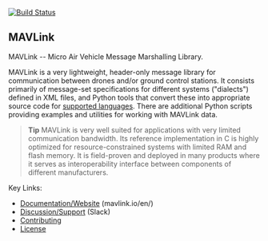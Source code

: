 [![Build Status](https://travis-ci.org/mavlink/mavlink.svg?branch=master)](https://travis-ci.org/mavlink/mavlink)

## MAVLink ##

MAVLink -- Micro Air Vehicle Message Marshalling Library.

MAVLink is a very lightweight, header-only message library for communication between drones and/or ground control stations. It consists primarily of message-set specifications for different systems ("dialects") defined in XML files, and Python tools that convert these into appropriate source code for [supported languages](https://mavlink.io/en/#supported_languages). There are additional Python scripts providing examples and utilities for working with MAVLink data.

> **Tip** MAVLink is very well suited for applications with very limited communication bandwidth. Its reference implementation in C is highly optimized for resource-constrained systems with limited RAM and flash memory. It is field-proven and deployed in many products where it serves as interoperability interface between components of different manufacturers.

Key Links:
* [Documentation/Website](https://mavlink.io/en/) (mavlink.io/en/)
* [Discussion/Support](https://mavlink.io/en/#support) (Slack)
* [Contributing](https://mavlink.io/en/contributing/contributing.html)
* [License](https://mavlink.io/en/#license)
